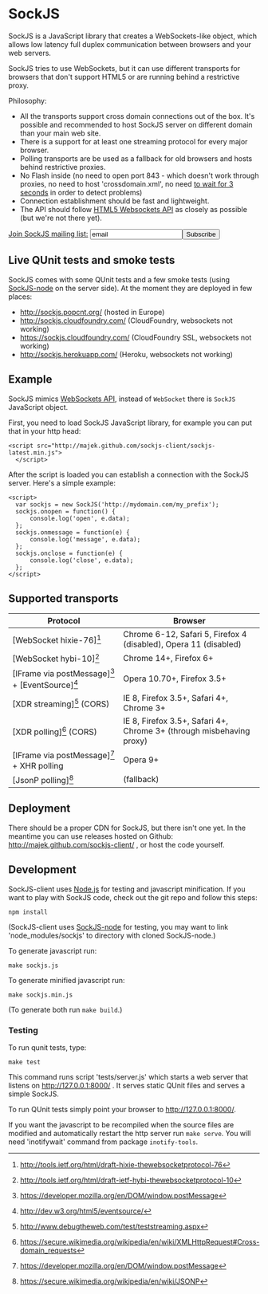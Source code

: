SockJS
======

SockJS is a JavaScript library that creates a WebSockets-like object,
which allows low latency full duplex communication between browsers
and your web servers.

SockJS tries to use WebSockets, but it can use different transports
for browsers that don't support HTML5 or are running behind a
restrictive proxy.

Philosophy:

 * All the transports support cross domain connections out of the
   box. It's possible and recommended to host SockJS server on
   different domain than your main web site.
 * There is a support for at least one streaming protocol for every
   major browser.
 * Polling transports are be used as a fallback for old browsers and
   hosts behind restrictive proxies.
 * No Flash inside (no need to open port 843 - which doesn't work
   through proxies, no need to host 'crossdomain.xml', no need
   [to wait for 3 seconds](https://github.com/gimite/web-socket-js/issues/49)
   in order to detect problems)
 * Connection establishment should be fast and lightweight.
 * The API should follow [HTML5 Websockets API](http://dev.w3.org/html5/websockets/) as closely as possible (but we're not there yet).

<div class="section"><form
action="http://groups.google.com/group/sockjs/boxsubscribe"> <div
id="google-subscribe-input"><a
href="http://groups.google.com/group/sockjs"
id="google-subscribe-link">Join SockJS mailing list:</a> <input type="text" name="email"
value="email" onblur="if (this.value == '') {this.value = 'email';}"
onfocus="if (this.value == 'email') {this.value = '';}"
id="google-subscribe-email"><input type="submit" name="go"
value="Subscribe"></div></form></div>


Live QUnit tests and smoke tests
--------------------------------

SockJS comes with some QUnit tests and a few smoke tests (using
[SockJS-node](https://github.com/majek/sockjs-client) on the server
side). At the moment they are deployed in few places:

 * http://sockjs.popcnt.org/ (hosted in Europe)
 * http://sockjs.cloudfoundry.com/ (CloudFoundry, websockets not working)
 * https://sockjs.cloudfoundry.com/ (CloudFoundry SSL, websockets not working)
 * http://sockjs.herokuapp.com/ (Heroku, websockets not working)


Example
-------

SockJS mimics [WebSockets API](http://dev.w3.org/html5/websockets/),
 instead of `WebSocket` there is `SockJS` JavaScript object.

First, you need to load SockJS JavaScript library, for example you can
put that in your http head:

    <script src="http://majek.github.com/sockjs-client/sockjs-latest.min.js">
      </script>

After the script is loaded you can establish a connection with the
SockJS server. Here's a simple example:

    <script>
      var sockjs = new SockJS('http://mydomain.com/my_prefix');
      sockjs.onopen = function() {
          console.log('open', e.data);
      };
      sockjs.onmessage = function(e) {
          console.log('message', e.data);
      };
      sockjs.onclose = function(e) {
          console.log('close', e.data);
      };
    </script>


Supported transports
--------------------

Protocol                                          | Browser
------------------------------------------------- | -------------
[WebSocket hixie-76][^1]                          | Chrome 6-12, Safari 5, Firefox 4 (disabled), Opera 11 (disabled)
[WebSocket hybi-10][^2]                           | Chrome 14+, Firefox 6+
[IFrame via postMessage][^3] + [EventSource][^4]  | Opera 10.70+, Firefox 3.5+
[XDR streaming][^7] (CORS)                        | IE 8, Firefox 3.5+, Safari 4+, Chrome 3+
[XDR polling][^5] (CORS)                          | IE 8, Firefox 3.5+, Safari 4+, Chrome 3+ (through misbehaving proxy)
[IFrame via postMessage][^3] + XHR polling        | Opera 9+
[JsonP polling][^6]                               | (fallback)


[^1]: http://tools.ietf.org/html/draft-hixie-thewebsocketprotocol-76
[^2]: http://tools.ietf.org/html/draft-ietf-hybi-thewebsocketprotocol-10
[^3]: https://developer.mozilla.org/en/DOM/window.postMessage
[^4]: http://dev.w3.org/html5/eventsource/
[^5]: https://secure.wikimedia.org/wikipedia/en/wiki/XMLHttpRequest#Cross-domain_requests
[^6]: https://secure.wikimedia.org/wikipedia/en/wiki/JSONP
[^7]: http://www.debugtheweb.com/test/teststreaming.aspx


Deployment
----------

There should be a proper CDN for SockJS, but there isn't one yet. In
the meantime you can use releases hosted on Github:
http://majek.github.com/sockjs-client/ , or host the code yourself.


Development
-----------

SockJS-client uses [Node.js](http://nodejs.org/) for testing and
javascript minification. If you want to play with SockJS code, check
out the git repo and follow this steps:

    npm install

(SockJS-client uses
[SockJS-node](https://github.com/majek/sockjs-node) for testing, you
may want to link 'node_modules/sockjs' to directory with cloned
SockJS-node.)

To generate javascript run:

    make sockjs.js

To generate minified javascript run:

    make sockjs.min.js

(To generate both run `make build`.)


### Testing

To run qunit tests, type:

    make test

This command runs script 'tests/server.js' which starts a web server
that listens on http://127.0.0.1:8000/ . It serves static QUnit files
and serves a simple SockJS.

To run QUnit tests simply point your browser to
http://127.0.0.1:8000/.

If you want the javascript to be recompiled when the source files are
modified and automatically restart the http server run `make
serve`. You will need 'inotifywait' command from package
`inotify-tools`.

